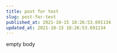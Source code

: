 ```yaml
---
title: post for test
slug: post-for-test
published_at: 2021-10-15 18:26:53.691134
updated_at: 2021-10-15 18:26:53.691134
---
```

empty body